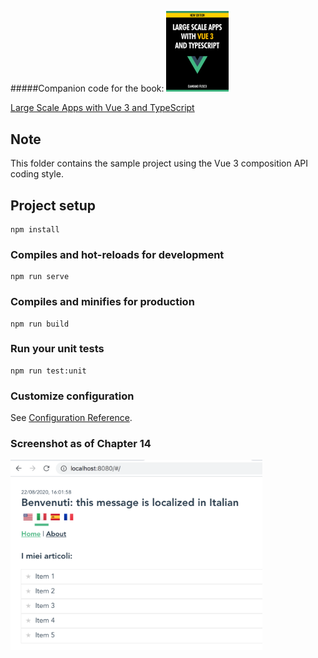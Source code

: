 #####Companion code for the book:
<img src="readme-images/book-vue3-300px.png" width="100px" /> 

[Large Scale Apps with Vue 3 and TypeScript](
https://leanpub.com/large-scale-apps-with-vue3-and-typescript "Large Scale Apps with Vue 3 and TypeScript")

## Note
This folder contains the sample project using the Vue 3 composition API coding style.

## Project setup
```
npm install
```

### Compiles and hot-reloads for development
```
npm run serve
```

### Compiles and minifies for production
```
npm run build
```

### Run your unit tests
```
npm run test:unit
```

### Customize configuration
See [Configuration Reference](https://cli.vuejs.org/config/).

### Screenshot as of Chapter 14

<img src="readme-images/screenshot-as-of-chapter-14.png" width="80%" />
